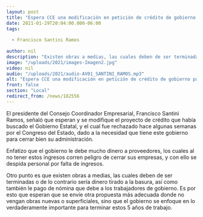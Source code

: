 ```yaml
---
layout: post
title: "Espera CCE una modificación en petición de crédito de gobierno para que se apruebe "
date: 2021-01-29T20:04:00.000-06:00
tags:
  
  - Francisco Santini Ramos
  
author: nil
description: "Existen obras a medias, las cuales deben de ser terminadas o de lo contrario sería dinero tirado a la basura"
image: "/uploads/2021/images-Imagen2.jpg"
video: nil
audio: "/uploads/2021/audio-AV01_SANTINI_RAMOS.mp3"
alt: "Espera CCE una modificación en petición de crédito de gobierno para que se apruebe "
front: false
section: "Local"
redirect_from: /news/182556
---
```


El presidente del Consejo Coordinador Empresarial, Francisco Santini Ramos, señaló que esperan y se modifique el proyecto de crédito que había buscado el Gobierno Estatal, y el cual fue rechazado hace algunas semanas por el Congreso del Estado, dado a la necesidad que tiene este gobierno para cerrar bien su administración.

Enfatizo que el gobierno le debe mucho dinero a proveedores, los cuales al no tener estos ingresos corren peligro de cerrar sus empresas, y con ello se despida personal por falta de ingresos.

Otro punto es que existen obras a medias, las cuales deben de ser terminadas o de lo contrario sería dinero tirado a la basura, así como también le pago de nómina que debe a los trabajadores de gobierno.
Es por esto que esperan que se envíe otra propuesta más adecuada donde no vengan obras nuevas o superficiales, sino que  el gobierno se enfoque en lo verdaderamente importante para terminar estos 5 años de trabajo.   